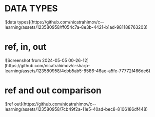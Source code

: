 <h1>DATA TYPES</h1>
![data types](https://github.com/nicatrahimov/c--learning/assets/123580958/ff054c7a-8e3b-4421-b1ad-981188763203)


<h1>ref, in, out</h1>
![Screenshot from 2024-05-05 00-26-12](https://github.com/nicatrahimov/c-sharp-learning/assets/123580958/4cbb5ab5-8586-46ae-a5fe-77772f466de6)


<h1>ref and out comparison</h1>
![ref out](https://github.com/nicatrahimov/c--learning/assets/123580958/7cb49f2a-11e5-40ad-bec8-8106186df448)
